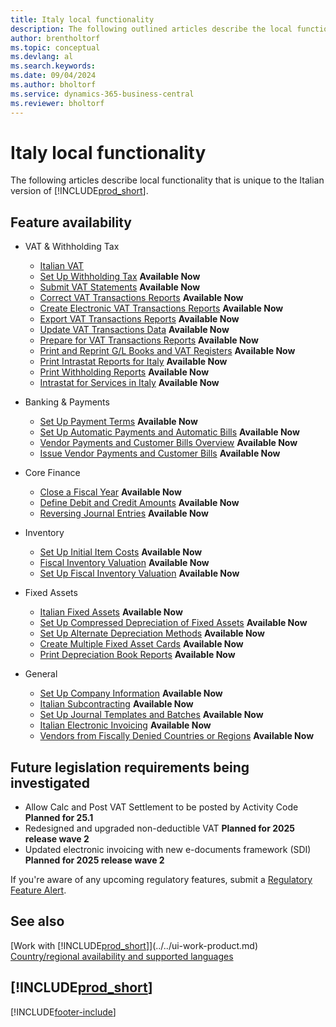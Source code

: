 ```yaml
---
title: Italy local functionality
description: The following outlined articles describe the local functionality in the Italian version of Business Central.
author: brentholtorf
ms.topic: conceptual
ms.devlang: al
ms.search.keywords:
ms.date: 09/04/2024
ms.author: bholtorf
ms.service: dynamics-365-business-central
ms.reviewer: bholtorf
---
```


# Italy local functionality

The following articles describe local functionality that is unique to the Italian version of [!INCLUDE[prod_short](../../includes/prod_short.md)].  

## Feature availability

* VAT & Withholding Tax
    * [Italian VAT](italian-vat.md)
    * [Set Up Withholding Tax](set-up-withholding-tax.md) **Available Now**  
    * [Submit VAT Statements](how-to-submit-vat-statements.md) **Available Now**
    * [Correct VAT Transactions Reports](how-to-correct-vat-transactions-reports.md) **Available Now**
    * [Create Electronic VAT Transactions Reports](how-to-create-electronic-vat-transactions-reports.md) **Available Now**
    * [Export VAT Transactions Reports](how-to-export-vat-transactions-reports.md) **Available Now**
    * [Update VAT Transactions Data](how-to-update-vat-transactions-data.md) **Available Now**
    * [Prepare for VAT Transactions Reports](how-to-prepare-for-vat-transactions-reports.md) **Available Now**
    * [Print and Reprint G/L Books and VAT Registers](how-to-print-and-reprint-g-l-books-and-vat-registers.md) **Available Now**
    * [Print Intrastat Reports for Italy](how-to-print-intrastat-reports-for-italy.md) **Available Now**
    * [Print Withholding Reports](how-to-print-withholding-tax-reports.md) **Available Now**
    * [Intrastat for Services in Italy](../../finance-how-setup-use-service-declaration.md) **Available Now**

* Banking & Payments
    * [Set Up Payment Terms](how-to-set-up-payment-terms.md) **Available Now**
    * [Set Up Automatic Payments and Automatic Bills](how-to-set-up-automatic-payments-and-automatic-bills.md) **Available Now**
    * [Vendor Payments and Customer Bills Overview](vendor-payments-and-customer-bills-overview.md) **Available Now**
    * [Issue Vendor Payments and Customer Bills](how-to-issue-vendor-payments-and-customer-bills.md) **Available Now**

* Core Finance
    * [Close a Fiscal Year](how-to-close-a-fiscal-year.md) **Available Now**
    * [Define Debit and Credit Amounts](how-to-define-debit-and-credit-amounts.md) **Available Now**
    * [Reversing Journal Entries](reversing-journal-entries.md) **Available Now**

* Inventory
    * [Set Up Initial Item Costs](how-to-set-up-initial-item-costs.md) **Available Now**
    * [Fiscal Inventory Valuation](fiscal-inventory-valuation.MD) **Available Now**
    * [Set Up Fiscal Inventory Valuation](how-to-set-up-fiscal-inventory-valuation.md) **Available Now**

* Fixed Assets
    * [Italian Fixed Assets](italian-fixed-assets.md) **Available Now**
    * [Set Up Compressed Depreciation of Fixed Assets](how-to-set-up-compressed-depreciation-of-fixed-assets.md) **Available Now**
    * [Set Up Alternate Depreciation Methods](how-to-set-up-alternate-depreciation-methods.md) **Available Now**  
    * [Create Multiple Fixed Asset Cards](how-to-create-multiple-fixed-asset-cards.md) **Available Now**
    * [Print Depreciation Book Reports](how-to-print-depreciation-book-reports.md) **Available Now**

* General
    * [Set Up Company Information](how-to-set-up-company-information.md) **Available Now**
    * [Italian Subcontracting](italian-subcontracting.md) **Available Now**
    * [Set Up Journal Templates and Batches](how-to-set-up-journal-templates-and-batches.md) **Available Now**
    * [Italian Electronic Invoicing](electronic-invoicing.md) **Available Now**
    * [Vendors from Fiscally Denied Countries or Regions](fiscal-deny-list.md) **Available Now**

## Future legislation requirements being investigated

* Allow Calc and Post VAT Settlement to be posted by Activity Code **Planned for 25.1**
* Redesigned and upgraded non-deductible VAT **Planned for 2025 release wave 2**  
* Updated electronic invoicing with new e-documents framework (SDI) **Planned for 2025 release wave 2**  

If you're aware of any upcoming regulatory features, submit a [Regulatory Feature Alert](https://forms.office.com/pages/responsepage.aspx?id=v4j5cvGGr0GRqy180BHbRwkeauYiJKZOpJ0CtKuVmJlURURaMlQ4Rk05UFY4NkVEOTA0MUU5WThXSC4u).

## See also

[Work with [!INCLUDE[prod_short](../../includes/prod_short.md)]](../../ui-work-product.md)    
[Country/regional availability and supported languages](/dynamics365/business-central/dev-itpro/compliance/apptest-countries-and-translations)    

## [!INCLUDE[prod_short](../../includes/free_trial_md.md)]  


[!INCLUDE[footer-include](../../includes/footer-banner.md)]
